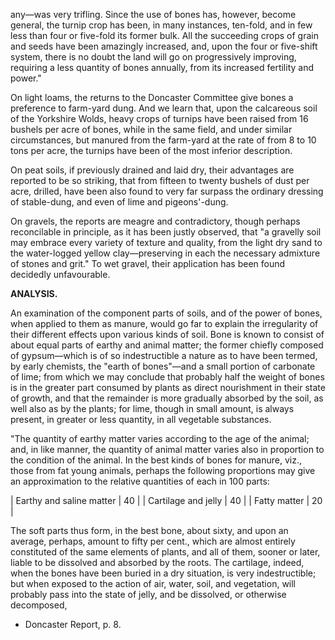 any—was very trifling. Since the use of bones has, however, become general, the turnip crop has been, in many instances, ten-fold, and in few less than four or five-fold its former bulk. All the succeeding crops of grain and seeds have been amazingly increased, and, upon the four or five-shift system, there is no doubt the land will go on progressively improving, requiring a less quantity of bones annually, from its increased fertility and power."

On light loams, the returns to the Doncaster Committee give bones a preference to farm-yard dung. And we learn that, upon the calcareous soil of the Yorkshire Wolds, heavy crops of turnips have been raised from 16 bushels per acre of bones, while in the same field, and under similar circumstances, but manured from the farm-yard at the rate of from 8 to 10 tons per acre, the turnips have been of the most inferior description.

On peat soils, if previously drained and laid dry, their advantages are reported to be so striking, that from fifteen to twenty bushels of dust per acre, drilled, have been also found to very far surpass the ordinary dressing of stable-dung, and even of lime and pigeons'-dung.

On gravels, the reports are meagre and contradictory, though perhaps reconcilable in principle, as it has been justly observed, that "a gravelly soil may embrace every variety of texture and quality, from the light dry sand to the water-logged yellow clay—preserving in each the necessary admixture of stones and grit." To wet gravel, their application has been found decidedly unfavourable.

**ANALYSIS.**

An examination of the component parts of soils, and of the power of bones, when applied to them as manure, would go far to explain the irregularity of their different effects upon various kinds of soil. Bone is known to consist of about equal parts of earthy and animal matter; the former chiefly composed of gypsum—which is of so indestructible a nature as to have been termed, by early chemists, the "earth of bones"—and a small portion of carbonate of lime; from which we may conclude that probably half the weight of bones is in the greater part consumed by plants as direct nourishment in their state of growth, and that the remainder is more gradually absorbed by the soil, as well also as by the plants; for lime, though in small amount, is always present, in greater or less quantity, in all vegetable substances.

"The quantity of earthy matter varies according to the age of the animal; and, in like manner, the quantity of animal matter varies also in proportion to the condition of the animal. In the best kinds of bones for manure, viz., those from fat young animals, perhaps the following proportions may give an approximation to the relative quantities of each in 100 parts:

| Earthy and saline matter | 40 |
| Cartilage and jelly       | 40 |
| Fatty matter              | 20 |

The soft parts thus form, in the best bone, about sixty, and upon an average, perhaps, amount to fifty per cent., which are almost entirely constituted of the same elements of plants, and all of them, sooner or later, liable to be dissolved and absorbed by the roots. The cartilage, indeed, when the bones have been buried in a dry situation, is very indestructible; but when exposed to the action of air, water, soil, and vegetation, will probably pass into the state of jelly, and be dissolved, or otherwise decomposed,

* Doncaster Report, p. 8.